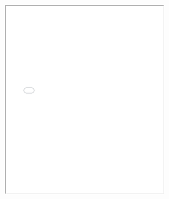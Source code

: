 <div style="text-align:center">
<iframe src="../template_slide.html" width="100%" height="600px"/>
</div>